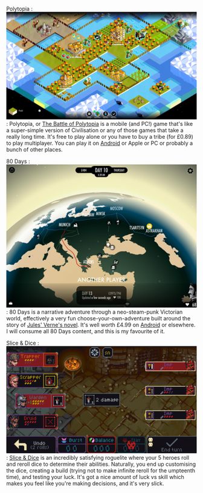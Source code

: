 Polytopia
: [![gameplay image of Polytopia](./images/mobile-games_polytopia.jpg)](https://polytopia.io/)
: Polytopia, or [The Battle of Polytopia](https://polytopia.io/) is a mobile (and PC!) game that's like a super-simple version of Civilisation or any of those games that take a really long time. It's free to play alone or you have to buy a tribe (for £0.89) to play multiplayer. You can play it on [Android](https://play.google.com/store/apps/details?id=air.com.midjiwan.polytopia) or Apple or PC or probably a bunch of other places.

80 Days
: [![gameplay image of 80 Days game](./images/mobile-games_80-days.jpg)](https://www.inklestudios.com/80days/)
: 80 Days is a narrative adventure through a neo-steam-punk Victorian world, effectively a very fun choose-your-own-adventure built around the story of [Jules' Verne's novel](https://en.wikipedia.org/wiki/Around_the_World_in_Eighty_Days). It's well worth £4.99 on [Android](https://play.google.com/store/apps/details?id=com.inkle.eightydays) or elsewhere. I will consume all 80 Days content, and this is my favourite of it.

Slice & Dice
: [![gameplay image of Slice & Dice](./images/mobile-games_slice-n-dice.png)](https://tann.itch.io/slice-dice)
: [Slice & Dice](https://tann.itch.io/slice-dice) is an incredibly satisfying roguelite where your 5 heroes roll and reroll dice to determine their abilities. Naturally, you end up customising the dice, creating a build (trying not to make infinite reroll for the umpteenth time), and testing your luck. It's got a nice amount of luck vs skill which makes you feel like you're making decisions, and it's very slick.
